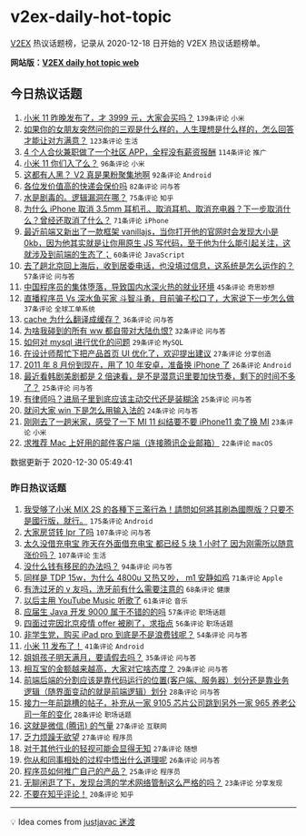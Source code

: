 # v2ex-daily-hot-topic

[V2EX](https://www.v2ex.com/) 热议话题榜，记录从 2020-12-18 日开始的 V2EX 热议话题榜单。

**网站版：[V2EX daily hot topic web](https://realleonardo.github.io/v2ex-daily-hot-topic-web/)**

## 今日热议话题

<!-- TODAY BEGIN -->

1. [小米 11 昨晚发布了，才 3999 元，大家会买吗？](https://www.v2ex.com/t/739864) `139条评论` `小米`
1. [如果你的女朋友突然问你的三观是什么样的，人生理想是什么样的，怎么回答才能让对方满意？](https://www.v2ex.com/t/739936) `123条评论` `生活`
1. [4 个人合伙兼职做了一个社区 APP，全程没有薪资报酬](https://www.v2ex.com/t/739880) `114条评论` `推广`
1. [小米 11 你们入了么？](https://www.v2ex.com/t/739814) `96条评论` `小米`
1. [这都有人黑？ V2 真是果粉聚集地啊](https://www.v2ex.com/t/739825) `92条评论` `Android`
1. [各位发价值高的快递会保价吗](https://www.v2ex.com/t/739834) `82条评论` `问与答`
1. [水是剧毒的。逻辑漏洞在哪？](https://www.v2ex.com/t/739969) `75条评论` `知乎`
1. [为什么 iPhone 取消 3.5mm 耳机孔、取消耳机、取消充电器？下一步取消什么？曾经还取消了什么？](https://www.v2ex.com/t/739828) `71条评论` `iPhone`
1. [最近前端又新出了一款框架 vanillajs，当你打开他的官网时会发现大小是 0kb，因为他其实就是让你用原生 JS 写代码，至于他为什么能引起关注，这就涉及到前端的生态了；](https://www.v2ex.com/t/739837) `60条评论` `JavaScript`
1. [去了趟北京回上海后，收到居委电话，也没填过信息，这系统是怎么运作的？](https://www.v2ex.com/t/739916) `57条评论` `问与答`
1. [中国程序员的集体堕落，导致国内水深火热的就业环境](https://www.v2ex.com/t/739920) `45条评论` `奇思妙想`
1. [直播程序员 Vs 深水鱼买家 斗智斗勇，目前骗子松口了，大家说下一步怎么做](https://www.v2ex.com/t/739972) `37条评论` `全球工单系统`
1. [cache 为什么翻译成缓存？](https://www.v2ex.com/t/740142) `36条评论` `问与答`
1. [为啥我碰到的所有 ww 都自带对大陆仇恨?](https://www.v2ex.com/t/740087) `32条评论` `问与答`
1. [如何对 mysql 进行优化的问题](https://www.v2ex.com/t/739820) `29条评论` `MySQL`
1. [在设计师帮忙下把产品首页 UI 优化了，欢迎提出建议](https://www.v2ex.com/t/739978) `27条评论` `分享创造`
1. [2011 年 8 月份到现在，用了 10 年安卓，准备换 iPhone 了](https://www.v2ex.com/t/740010) `26条评论` `Android`
1. [最近看韩剧美剧都是 2 倍速看，是不是潜意识里要加快节奏，剩下的时间不多了？](https://www.v2ex.com/t/740038) `25条评论` `问与答`
1. [有律师吗？进局子里到底应该主动交代还是装糊涂](https://www.v2ex.com/t/739850) `25条评论` `问与答`
1. [就问大家 win 下是怎么用输入法的](https://www.v2ex.com/t/740134) `24条评论` `问与答`
1. [刚刚去了一趟米家，感受了一下 MI 11 纠结要不要 iPhone11 卖了换 MI](https://www.v2ex.com/t/739974) `23条评论` `小米`
1. [求推荐 Mac 上好用的邮件客户端（连接腾讯企业邮箱）](https://www.v2ex.com/t/739875) `22条评论` `macOS`

数据更新于 2020-12-30 05:49:41

<!-- TODAY END -->

### 昨日热议话题

<!-- YESTERDAY BEGIN -->

1. [我受够了小米 MIX 2S 的各種下三濫行為！請問如何將其刷為國際版？只要不是國行版，就行。](https://www.v2ex.com/t/739580) `175条评论` `Android`
1. [大家房贷转 lpr 了吗](https://www.v2ex.com/t/739497) `107条评论` `问与答`
1. [太久没借充电宝 昨天在外面借充电宝 都已经 5 块 1 小时了 因为刚需所以随意涨价吗？](https://www.v2ex.com/t/739541) `107条评论` `生活`
1. [没什么钱有移民的办法吗？](https://www.v2ex.com/t/739499) `94条评论` `问与答`
1. [同样是 TDP 15w，为什么 4800u 又热又吵， m1 安静如鸡](https://www.v2ex.com/t/739574) `71条评论` `Apple`
1. [有洗过牙的 v 友吗，洗牙前有什么需要注意的](https://www.v2ex.com/t/739600) `68条评论` `健康`
1. [以后主用 YouTube Music 听歌了](https://www.v2ex.com/t/739553) `61条评论` `音乐`
1. [应届生 Java 开发 9000 属于不错的的吗](https://www.v2ex.com/t/739609) `57条评论` `职场话题`
1. [四面过完因北京疫情 offer 被刷了，求指点](https://www.v2ex.com/t/739560) `56条评论` `职场话题`
1. [非学生党，购买 iPad pro 到底是不是浪费钱呢？](https://www.v2ex.com/t/739575) `54条评论` `问与答`
1. [小米 11 发布了！](https://www.v2ex.com/t/739787) `41条评论` `Android`
1. [姐姐孩子明天满月，要请假去吗？](https://www.v2ex.com/t/739501) `35条评论` `问与答`
1. [相互宝的金额越来越高，大家对它啥态度？](https://www.v2ex.com/t/739607) `29条评论` `问与答`
1. [前端后端的分割应该是靠代码运行的位置(客户端、服务器）划分还是靠业务逻辑（随界面变动的就是前端逻辑）划分](https://www.v2ex.com/t/739717) `28条评论` `问与答`
1. [接力一年前跳槽的帖子，补充从一家 9105 芯片公司跳到另外一家 965 养老公司一年的变化](https://www.v2ex.com/t/739605) `28条评论` `职场话题`
1. [这就是微信 (腾讯) 的气量](https://www.v2ex.com/t/739726) `27条评论` `互联网`
1. [乏力烦躁无欲望](https://www.v2ex.com/t/739721) `27条评论` `程序员`
1. [对于其他行业的轻视可能会显得无知](https://www.v2ex.com/t/739572) `27条评论` `随想`
1. [你从和同事相处的过程中悟出什么道理呢](https://www.v2ex.com/t/739620) `26条评论` `问与答`
1. [程序员如何推广自己的产品？](https://www.v2ex.com/t/739720) `25条评论` `程序员`
1. [无聊闲逛了下，发现台湾的学术网络管制这么严格的吗？](https://www.v2ex.com/t/739682) `23条评论` `分享发现`
1. [不要在知乎评论！](https://www.v2ex.com/t/739784) `20条评论` `知乎`

<!-- YESTERDAY END -->

---

💡 Idea comes from [justjavac 迷渡](https://github.com/justjavac/)
